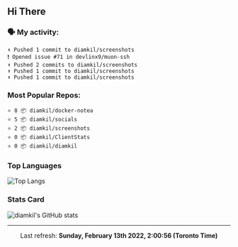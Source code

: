 ## Hi There

### 🗣 My activity:

```
⬆️ Pushed 1 commit to diamkil/screenshots
❗️ Opened issue #71 in devlinx9/muon-ssh
⬆️ Pushed 2 commits to diamkil/screenshots
⬆️ Pushed 1 commit to diamkil/screenshots
⬆️ Pushed 1 commit to diamkil/screenshots
```

### Most Popular Repos:

```
⭐️ 8 📦 diamkil/docker-notea
⭐️ 5 📦 diamkil/socials
⭐️ 2 📦 diamkil/screenshots
⭐️ 0 📦 diamkil/ClientStats
⭐️ 0 📦 diamkil/diamkil
```

### Top Languages

![Top Langs](https://github-readme-stats.vercel.app/api/top-langs/?username=diamkil&layout=compact&langs_count=10)

### Stats Card

![diamkil's GitHub stats](https://github-readme-stats.vercel.app/api?username=diamkil&count_private=true&show_icons=true)

---

<p align="center">
  Last refresh: 
  <b>Sunday, February 13th 2022, 2:00:56 (Toronto Time)</b>
</p>
